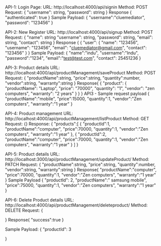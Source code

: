 
API-1: Login Page:
URL: http://localhost:4000/api/signin
Method: POST
Request: {
    "username": string,
    "password": string
}
Response {
    "authenticated": true
}
Sample Payload:
{
   "username":"cluemediator",
    "password": "123456"
}

API-2: New Register
URL: http://localhost:4000/api/signup
Method: POST
Request: {
    "name": string
    "username": string,
    "password": string,
    "email": string,
    "contact": string
}
Response {
    {
    "user": {
        "name": "123456",
        "username": "123456",
        "email": "cluemediator@gmail.com",
        "contact": "123456"
    }
}
Sample Payload:
{
 "name":"indu",
 "username":"Indu",
 "password":"1234",
 "email":"test@test.com",
 "contact": 25451236
}


API-3: Product details
URL: http://localhost:4000/api/productManagement/saveProduct
Method: POST
Request: {
    "productName":string,
    "price":string,
    "quantity":number,
    "vendor":string,
    "warranty":string
}
Response{
    {
    "product": {
        "productName": "Laptop",
        "price": "70000",
        "quantity": "1",
        "vendor": "zen computers",
        "warranty": "2 years"
    }
}
}
API3 - Sample request payload
{
    "productName":"mobile",
    "price":15000,
    "quantity":1,
    "vendor":"Zen computers",
    "warranty":"1 year"
}

API-4: Product management
URL: http://localhost:4000/api/productManagement/listProduct
Method: GET
Request: {}
Response: {
    "products":[
        {
            "productId":1,
            "productName":"computer",
            "price":70000,
            "quantity":1,
            "vendor":"Zen computers",
            "warranty":"1 year"
        },
        {
            "productId":2,
            "productName":"computer",
            "price":70000,
            "quantity":1,
            "vendor":"Zen computers",
            "warranty":"1 year"
        }
    ] 
}

API-5: Product details
URL: http://localhost:3000/api/productManagement/updateProduct/<productId>
Method: PATCH
Request: {
    "productName":string,
    "price":string,
    "quantity":number,
    "vendor":string,
    "warranty":string
}
Response{
    "productName":"computer",
    "price":70000,
    "quantity":1,
    "vendor":"Zen computers",
    "warranty":"1 year"
}
Sample Payload
{
    "productId": 2,
    "productName":" samsung mobile",
    "price":75000,
    "quantity":1,
    "vendor":"Zen computers",
    "warranty":"1 year"
}

API-6:  Delete Product details
URL: http://localhost:4000/api/productManagement/deleteproduct/<productId>
Method: DELETE
Request: {
    
}
Response{
    "success":true
}

Sample Payload:
{
    "productId": 3

}